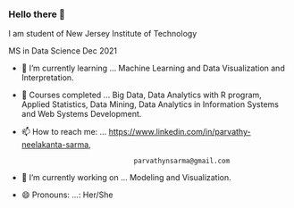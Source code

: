 ### Hello there 👋

I am student of New Jersey Institute of Technology

MS in Data Science               Dec 2021

- 🌱 I’m currently learning ... Machine Learning and Data Visualization and Interpretation.

- 🌱  Courses completed     ... Big Data, Data Analytics with R program, Applied Statistics, Data Mining, Data Analytics in Information Systems and Web Systems Development.


- 📫 How to reach me: ...        https://www.linkedin.com/in/parvathy-neelakanta-sarma, 

                                  parvathynsarma@gmail.com

- 🔭 I’m currently working on ... Modeling and Visualization.

- 😄 Pronouns: ...: Her/She


